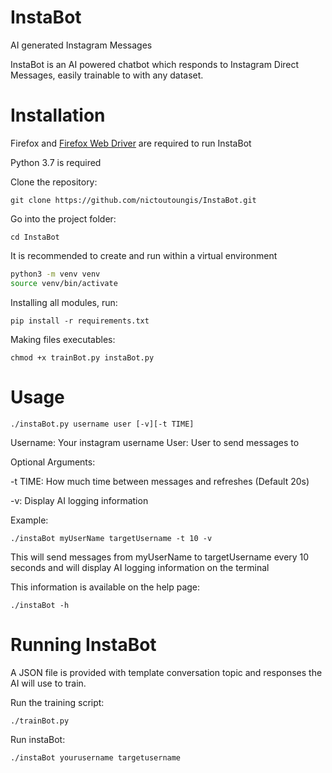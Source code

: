 # InstaBot

AI generated Instagram Messages

InstaBot is an AI powered chatbot which responds to Instagram Direct Messages, easily trainable to with any dataset.

# Installation

Firefox and [Firefox Web Driver](https://github.com/mozilla/geckodriver/releases) are required to run InstaBot

Python 3.7 is required

Clone the repository:

```git clone https://github.com/nictoutoungis/InstaBot.git```

Go into the project folder:

```cd InstaBot```

It is recommended to create and run within a virtual environment

```sh
python3 -m venv venv
source venv/bin/activate
````

Installing all modules, run:

```pip install -r requirements.txt```

Making files executables:

```chmod +x trainBot.py instaBot.py```

# Usage

```./instaBot.py username user [-v][-t TIME]```

Username: Your instagram username
User: User to send messages to

Optional Arguments:

-t TIME: How much time between messages and refreshes (Default 20s)

-v: Display AI logging information

Example:

```./instaBot myUserName targetUsername -t 10 -v```

This will send messages from myUserName to targetUsername every 10 seconds and will display AI logging information on the terminal

This information is available on the help page:

```./instaBot -h```


# Running InstaBot

A JSON file is provided with template conversation topic and responses the AI will use to train.

Run the training script:

```./trainBot.py```

Run instaBot:

```./instaBot yourusername targetusername```
